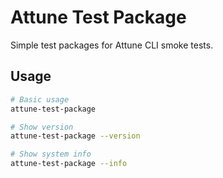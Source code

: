 # Attune Test Package

Simple test packages for Attune CLI smoke tests.

## Usage

```bash
# Basic usage
attune-test-package

# Show version
attune-test-package --version

# Show system info
attune-test-package --info